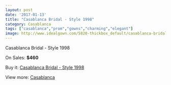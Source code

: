 ```yaml
---
layout: post
date: '2017-01-13'
title: "Casablanca Bridal - Style 1998"
category: Casablanca
tags: ["casablanca","prom","gowns","charming","elegant"]
image: http://www.idealgown.com/5820-thickbox_default/casablanca-bridal-style-1998.jpg
---
```

Casablanca Bridal - Style 1998

On Sales: **$460**
<a href="https://www.idealgown.com/en/casablanca/2528-casablanca-bridal-style-1998.html"><amp-img layout="responsive" width="600" height="600" src="//www.idealgown.com/5820-thickbox_default/casablanca-bridal-style-1998.jpg" alt="Casablanca Bridal - Style 1998 0" /></a>
<a href="https://www.idealgown.com/en/casablanca/2528-casablanca-bridal-style-1998.html"><amp-img layout="responsive" width="600" height="600" src="//www.idealgown.com/5822-thickbox_default/casablanca-bridal-style-1998.jpg" alt="Casablanca Bridal - Style 1998 1" /></a>
<a href="https://www.idealgown.com/en/casablanca/2528-casablanca-bridal-style-1998.html"><amp-img layout="responsive" width="600" height="600" src="//www.idealgown.com/5821-thickbox_default/casablanca-bridal-style-1998.jpg" alt="Casablanca Bridal - Style 1998 2" /></a>

Buy it: [Casablanca Bridal - Style 1998](https://www.idealgown.com/en/casablanca/2528-casablanca-bridal-style-1998.html "Casablanca Bridal - Style 1998")

View more: [Casablanca](https://www.idealgown.com/en/31-casablanca "Casablanca")